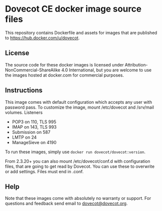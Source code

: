 Dovecot CE docker image source files
====================================

This repository contains Dockerfile and assets for images that are published to https://hub.docker.com/u/dovecot.

License
-------

The source code for these docker images is licensed under Attribution-NonCommercial-ShareAlike 4.0 International, but you are welcome to use the images hosted at docker.com for commercial purposes.

Instructions
------------

This image comes with default configuration which accepts any user with password pass. To customize the image, mount /etc/dovecot and /srv/mail volumes.
Listeners

 - POP3 on 110, TLS 995
 - IMAP on 143, TLS 993
 - Submission on 587
 - LMTP on 24
 - ManageSieve on 4190

To run these images, simply use `docker run dovecot/dovecot:version`.

From 2.3.20+ you can also mount /etc/dovecot/conf.d with configuration files, that are going to get read by Dovecot. You can use these to overwrite or add
settings. Files must end in .conf.

Help
----

Note that these images come with absolutely no warranty or support. For questions and feedback send email to dovecot@dovecot.org.
